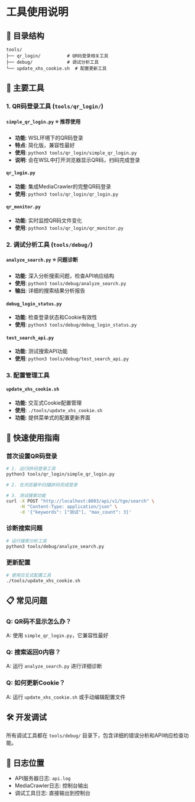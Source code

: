 # 工具使用说明

## 📂 目录结构

```
tools/
├── qr_login/          # QR码登录相关工具
├── debug/             # 调试分析工具
└── update_xhs_cookie.sh  # 配置更新工具
```

## 🔧 主要工具

### 1. QR码登录工具 (`tools/qr_login/`)

#### `simple_qr_login.py` ⭐ **推荐使用**
- **功能**: WSL环境下的QR码登录
- **特点**: 简化版，兼容性最好
- **使用**: `python3 tools/qr_login/simple_qr_login.py`
- **说明**: 会在WSL中打开浏览器显示QR码，扫码完成登录

#### `qr_login.py`
- **功能**: 集成MediaCrawler的完整QR码登录
- **使用**: `python3 tools/qr_login/qr_login.py`

#### `qr_monitor.py`
- **功能**: 实时监控QR码文件变化
- **使用**: `python3 tools/qr_login/qr_monitor.py`

### 2. 调试分析工具 (`tools/debug/`)

#### `analyze_search.py` ⭐ **问题诊断**
- **功能**: 深入分析搜索问题，检查API响应结构
- **使用**: `python3 tools/debug/analyze_search.py`
- **输出**: 详细的搜索结果分析报告

#### `debug_login_status.py`
- **功能**: 检查登录状态和Cookie有效性
- **使用**: `python3 tools/debug/debug_login_status.py`

#### `test_search_api.py`
- **功能**: 测试搜索API功能
- **使用**: `python3 tools/debug/test_search_api.py`

### 3. 配置管理工具

#### `update_xhs_cookie.sh`
- **功能**: 交互式Cookie配置管理
- **使用**: `./tools/update_xhs_cookie.sh`
- **功能**: 提供菜单式的配置更新界面

## 🚀 快速使用指南

### 首次设置QR码登录
```bash
# 1. 运行QR码登录工具
python3 tools/qr_login/simple_qr_login.py

# 2. 在浏览器中扫描QR码完成登录

# 3. 测试搜索功能
curl -X POST "http://localhost:8003/api/v1/tge/search" \
     -H "Content-Type: application/json" \
     -d '{"keywords": ["测试"], "max_count": 3}'
```

### 诊断搜索问题
```bash
# 运行搜索分析工具
python3 tools/debug/analyze_search.py
```

### 更新配置
```bash
# 使用交互式配置工具
./tools/update_xhs_cookie.sh
```

## 📋 常见问题

### Q: QR码不显示怎么办？
A: 使用 `simple_qr_login.py`，它兼容性最好

### Q: 搜索返回0内容？
A: 运行 `analyze_search.py` 进行详细诊断

### Q: 如何更新Cookie？
A: 运行 `update_xhs_cookie.sh` 或手动编辑配置文件

## 🛠️ 开发调试

所有调试工具都在 `tools/debug/` 目录下，包含详细的错误分析和API响应检查功能。

## 📝 日志位置

- API服务器日志: `api.log`
- MediaCrawler日志: 控制台输出
- 调试工具日志: 直接输出到控制台